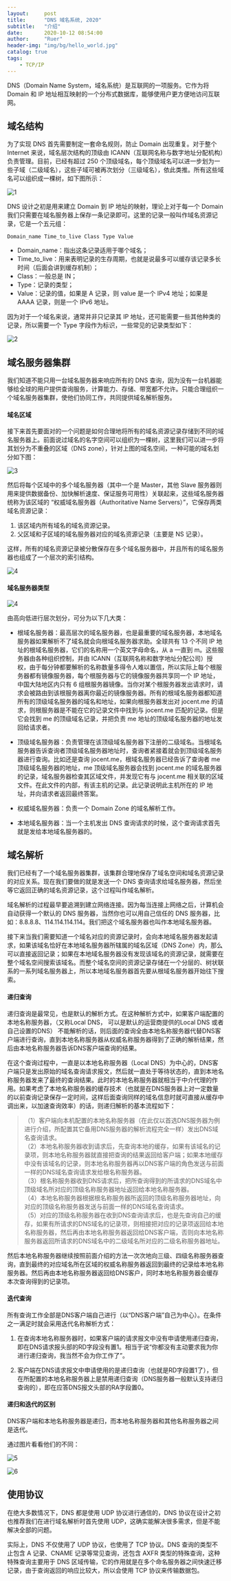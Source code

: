 ```yaml
---
layout:     post
title:      "DNS 域名系统, 2020"
subtitle:   "介绍"
date:       2020-10-12 08:54:00
author:     "Ruer"
header-img: "img/bg/hello_world.jpg"
catalog: true
tags:
    - TCP/IP
---
```


DNS（Domain Name System，域名系统）是互联网的一项服务。它作为将 Domain 和 IP 地址相互映射的一个分布式数据库，能够使用户更方便地访问互联网。

## 域名结构

为了实现 DNS 首先需要制定一套命名规则，防止 Domain 出现重复。对于整个 Internet 来说，域名层次结构的顶级由 ICANN（互联网名称与数字地址分配机构）负责管理。目前，已经有超过 250 个顶级域名，每个顶级域名可以进一步划为一些子域（二级域名），这些子域可被再次划分（三级域名），依此类推。所有这些域名可以组织成一棵树，如下图所示：

![1](/img/TCP&IP/DNS域名结构.png)

DNS 设计之初是用来建立 Domain 到 IP 地址的映射，理论上对于每一个 Domain 我们只需要在域名服务器上保存一条记录即可。这里的记录一般叫作域名资源记录，它是一个五元组：

```
Domain_name Time_to_live Class Type Value
```

* Domain_name：指出这条记录适用于哪个域名；
* Time_to_live：用来表明记录的生存周期，也就是说最多可以缓存该记录多长时间（后面会讲到缓存机制）；
* Class：一般总是 IN；
* Type：记录的类型；
* Value：记录的值，如果是 A 记录，则 value 是一个 IPv4 地址；如果是 AAAA 记录，则是一个 IPv6 地址。

因为对于一个域名来说，通常并非只记录其 IP 地址，还可能需要一些其他种类的记录，所以需要一个 Type 字段作为标识，一些常见的记录类型如下：

![2](/img/TCP&IP/DNS记录类型.png)

## 域名服务器集群

我们知道不能只用一台域名服务器来响应所有的 DNS 查询，因为没有一台机器能够给全球的用户提供查询服务，计算能力、存储、带宽都不允许。只能合理组织一个域名服务器集群，使他们协同工作，共同提供域名解析服务。

#### 域名区域

接下来首先要面对的一个问题是如何合理地将所有的域名资源记录存储到不同的域名服务器上。前面说过域名的名字空间可以组织为一棵树，这里我们可以进一步将其划分为不重叠的区域（DNS zone），针对上图的域名空间，一种可能的域名划分如下图：

![3](/img/TCP&IP/DNS域名区域.png)

然后将每个区域中的多个域名服务器（其中一个是 Master，其他 Slave 服务器则用来提供数据备份、加快解析速度、保证服务可用性）关联起来，这些域名服务器统称为该区域的 “权威域名服务器（Authoritative Name Servers）”，它保存两类域名资源记录：

1. 该区域内所有域名的域名资源记录。
2. 父区域和子区域的域名服务器对应的域名资源记录（主要是 NS 记录）。

这样，所有的域名资源记录被分散保存在多个域名服务器中，并且所有的域名服务器也组成了一个层次的索引结构。

![4](/img/TCP&IP/DNS域名索引.png)

#### 域名服务器类型

![4](/img/TCP&IP/DNS域名服务器类型.png)

由高向低进行层次划分，可分为以下几大类：

* 根域名服务器：最高层次的域名服务器，也是最重要的域名服务器，本地域名服务器如果解析不了域名就会向根域名服务器求助。全球共有 13 个不同 IP 地址的根域名服务器，它们的名称用一个英文字母命名，从 a 一直到 m。这些服务器由各种组织控制，并由 ICANN（互联网名称和数字地址分配公司）授权，由于每分钟都要解析的名称数量多得令人难以置信，所以实际上每个根服务器都有镜像服务器，每个根服务器与它的镜像服务器共享同一个 IP 地址，中国大陆地区内只有 6 组根服务器镜像。当你对某个根服务器发出请求时，请求会被路由到该根服务器离你最近的镜像服务器。所有的根域名服务器都知道所有的顶级域名服务器的域名和地址，如果向根服务器发出对 jocent.me 的请求，则根服务器是不能在它的记录文件中找到与 jocent.me 匹配的记录。但是它会找到 me 的顶级域名记录，并把负责 me 地址的顶级域名服务器的地址发回给请求者。

* 顶级域名服务器：负责管理在该顶级域名服务器下注册的二级域名。当根域名服务器告诉查询者顶级域名服务器地址时，查询者紧接着就会到顶级域名服务器进行查询。比如还是查询 jocent.me，根域名服务器已经告诉了查询者 me 顶级域名服务器的地址，me 顶级域名服务器会找到 jocent.me 的域名服务器的记录，域名服务器检查其区域文件，并发现它有与 jocent.me 相关联的区域文件。在此文件的内部，有该主机的记录。此记录说明此主机所在的 IP 地址，并向请求者返回最终答案。

* 权威域名服务器：负责一个 Domain Zone 的域名解析工作。

* 本地域名服务器：当一个主机发出 DNS 查询请求的时候，这个查询请求首先就是发给本地域名服务器的。

## 域名解析

我们已经有了一个域名服务器集群，该集群合理地保存了域名空间和域名资源记录的对应关系。现在我们要做的就是发送一个 DNS 查询请求给域名服务器，然后坐等它返回正确的域名资源记录，这个过程叫作域名解析。

域名解析的过程最早要追溯到建立网络连接。因为每当连接上网络之后，计算机会自动获得一个默认的 DNS 服务器，当然你也可以用自己信任的 DNS 服务器，比如：8.8.8.8、114.114.114.114。我们把这个域名服务器也叫作本地域名服务器。

接下来当我们需要知道一个域名对应的资源记录时，会向本地域名服务器发起请求，如果该域名恰好在本地域名服务器所辖属的域名区域（DNS Zone）内，那么可以直接返回记录；如果在本地域名服务器没有发现该域名的资源记录，就需要在整个域名空间搜索该域名。而整个域名空间的资源记录存储在一个分层的、树状联系的一系列域名服务器上，所以本地域名服务器首先要从根域名服务器开始往下搜索。

#### 递归查询

递归查询是最常见，也是默认的解析方式。在这种解析方式中，如果客户端配置的本地名称服务器，（又称Local DNS， 可以是默认的运营商提供的Local DNS 或者自己设置的DNS） 不能解析的话，则后面的查询全由本地名称服务器代替DNS客户端进行查询，直到本地名称服务器从权威名称服务器得到了正确的解析结果，然后由本地名称服务器告诉DNS客户端查询的结果。

在这个查询过程中，一直是以本地名称服务器（Local DNS）为中心的，DNS客户端只是发出原始的域名查询请求报文，然后就一直处于等待状态的，直到本地名称服务器发来了最终的查询结果。此时的本地名称服务器就相当于中介代理的作用。如果考虑了本地名称服务器的缓存技术（也就是在DNS服务器上对一定数量的以前查询记录保存一定时间，这样后面查询同样的域名信息时就可直接从缓存中调出来，以加速查询效率）的话，则递归解析的基本流程如下：

> （1）客户端向本机配置的本地名称服务器（在此仅以首选DNS服务器为例进行介绍，所配置其它备用DNS服务器的解析流程完全一样）发出DNS域名查询请求。  
> （2）本地名称服务器收到请求后，先查询本地的缓存，如果有该域名的记录项，则本地名称服务器就直接把查询的结果返回给客户端；如果本地缓存中没有该域名的记录，则本地名称服务器再以DNS客户端的角色发送与前面一样的DNS域名查询请求发给根名称服务器。  
>（3）根名称服务器收到DNS请求后，把所查询得到的所请求的DNS域名中顶级域名所对应的顶级名称服务器地址返回给本地名称服务器。  
>（4）本地名称服务器根据根名称服务器所返回的顶级名称服务器地址，向对应的顶级名称服务器发送与前面一样的DNS域名查询请求。  
>（5）对应的顶级名称服务器在收到DNS查询请求后，也是先查询自己的缓存，如果有所请求的DNS域名的记录项，则相接把对应的记录项返回给本地名称服务器，然后再由本地名称服务器返回给DNS客户端，否则向本地名称服务器返回所请求的DNS域名中的二级域名所对应的二级名称服务器地址。  

然后本地名称服务器继续按照前面介绍的方法一次次地向三级、四级名称服务器查询，直到最终的对应域名所在区域的权威名称服务器返回到最终的记录给本地名称服务器。然后再由本地名称服务器返回给DNS客户，同时本地名称服务器会缓存本次查询得到的记录项。

#### 迭代查询

所有查询工作全部是DNS客户端自己进行（以“DNS客户端”自己为中心）。在条件之一满足时就会采用迭代名称解析方式：

1. 在查询本地名称服务器时，如果客户端的请求报文中没有申请使用递归查询，即在DNS请求报头部的RD字段没有置1。相当于说“你都没有主动要求我为你进行递归查询，我当然不会为你工作了”。

2. 客户端在DNS请求报文中申请使用的是递归查询（也就是RD字段置1了），但在所配置的本地名称服务器上是禁用递归查询（DNS服务器一般默认支持递归查询的），即在应答DNS报文头部的RA字段置0。

#### 递归和迭代的区别

DNS客户端和本地名称服务器是递归，而本地名称服务器和其他名称服务器之间是迭代。

通过图片看看他们的不同：

![5](/img/TCP&IP/DNS递归查询.png)

![6](/img/TCP&IP/DNS迭代查询.png)

## 使用协议

在绝大多数情况下，DNS 都是使用 UDP 协议进行通信的，DNS 协议在设计之初也推荐我们在进行域名解析时首先使用 UDP，这确实能解决很多需求，但是不能解决全部的问题。

实际上，DNS 不仅使用了 UDP 协议，也使用了 TCP 协议。DNS 查询的类型不止包含 A 记录、CNAME 记录等常见查询，还包含 AXFR 类型的特殊查询，这种特殊查询主要用于 DNS 区域传输，它的作用就是在多个命名服务器之间快速迁移记录，由于查询返回的响应比较大，所以会使用 TCP 协议来传输数据包。